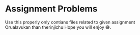# Assignment Problems
Use this properly
only contians files related to given assignment
Orualavukan than therinjichu 
Hope you will enjoy 😁.
